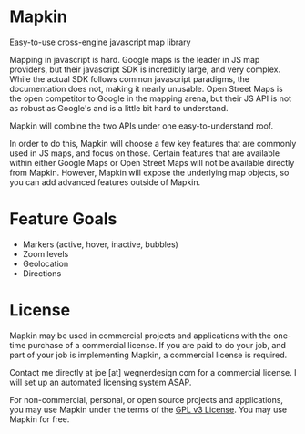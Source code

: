 Mapkin
======
Easy-to-use cross-engine javascript map library

Mapping in javascript is hard. Google maps is the leader in JS map providers, but their javascript SDK is incredibly large, and very complex. While the actual SDK follows common javascript paradigms, the documentation does not, making it nearly unusable. Open Street Maps is the open competitor to Google in the mapping arena, but their JS API is not as robust as Google's and is a little bit hard to understand.

Mapkin will combine the two APIs under one easy-to-understand roof.

In order to do this, Mapkin will choose a few key features that are commonly used in JS maps, and focus on those. Certain features that are available within either Google Maps or Open Street Maps will not be available directly from Mapkin. However, Mapkin will expose the underlying map objects, so you can add advanced features outside of Mapkin.

Feature Goals
=============
- Markers (active, hover, inactive, bubbles)
- Zoom levels
- Geolocation
- Directions


License
=======
Mapkin may be used in commercial projects and applications with the one-time purchase of a commercial license. If you are paid to do your job, and part of your job is implementing Mapkin, a commercial license is required.

Contact me directly at joe [at] wegnerdesign.com for a commercial license. I will set up an automated licensing system ASAP.

For non-commercial, personal, or open source projects and applications, you may use Mapkin under the terms of the [GPL v3 License](http://choosealicense.com/licenses/gpl-v3/). You may use Mapkin for free.
